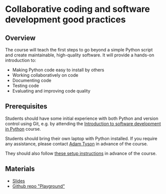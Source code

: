 # Collaborative coding and software development good practices

## Overview
The course will teach the first steps to go beyond a simple Python script and create maintainable, 
high-quality software. It will provide a hands-on introduction to:
* Making Python code easy to install by others
* Working collaboratively on code
* Documenting code
* Testing code
* Evaluating and improving code quality


## Prerequisites
Students should have some initial experience with both Python and version control using Git, e.g. by attending the 
[Introduction to software development in Python](./intro-software-dev.md) course.

Students should bring their own laptop with Python installed. If you require any assistance, please contact
<a href="mailto:adam.tyson@ucl.ac.uk?subject=SWC/GCNU Software Skills">Adam Tyson</a> in advance of the course.

They should also follow [these setup instructions](https://github.com/rse-best-practices-course-2023/rse-best-practices-playground/issues/1) in advance of the course.


## Materials

* [Slides](https://neuroinformatics-unit.github.io/software-good-practice-course/)
* [Github repo "Playground"](https://github.com/rse-best-practices-course-2023/rse-best-practices-playground/)
